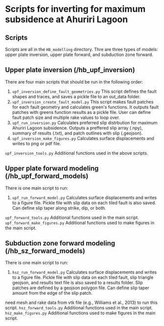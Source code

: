 # Scripts for inverting for maximum subsidence at Ahuriri Lagoon

## Scripts
Scripts are all in the `HB_modelling` directory. Thre are three types of models: upper plate inversion, upper plate 
forward, and subduction zone forward.

## Upper plate inversion (/hb_upf_inversion)
There are four main scripts that should be run in the following order:
1. `upf_inversion_define_fault_geometries.py` This script defines the fault shapes and traces, and saves a pickle 
   file to an out_data folder.
2. `upf_inversion_create_fault_model.py` This script makes fault patches for each fault geometry and calculates 
   green's functions. It outputs fault patches with greens function results as a pickle file. User can define fault 
   patch size and multiple rake values to loop over.
3. `upf_run_inversion.py` Calculates preferred slip distrbution for maximum Ahuriri Lagoon subsidence. Outputs a 
   preffered slip array (.npy), summary of results (.txt), and patch outlines with slip (.geojson).
4. `upf_inversion_make_figures.py` Calculates surface displacements and writes to png or pdf file.

`upf_inversion_tools.py` Additional functions used in the above scripts.

## Upper plate forward modeling (/hb_upf_forward_models)
There is one main script to run:
1. `upf_run_forward_model.py` Calculates surface displacements and writes to a figure file. Pickle file with slip 
   data on each tiled fault is also saved. Can define slip taper along strike, dip, or both. 

`upf_forward_tools.py` Additional functions used in the main script.
`upf_forward_make_figures.py` Additional functions used to make figures in the main script.

## Subduction zone forward modeling (/hb_sz_forward_models)
There is one main script to run:
1. `hsz_run_forward_model.py` Calculates surface displacements and writes to a figure file. Pickle file with slip 
   data on each tiled fault, slip triangle geojson, and results text file is also saved to a results folder. Slip 
   patches are defined by a geojson polygon file. Can define slip taper amount from the edge of the slip patch. 

need mesh and rake data from vtk file (e.g., Williams et al., 2013) to run this script.
`hsz_forward_tools.py` Additional functions used in the main script.
`hsz_make_figures.py` Additional functions used to make figures in the main script.